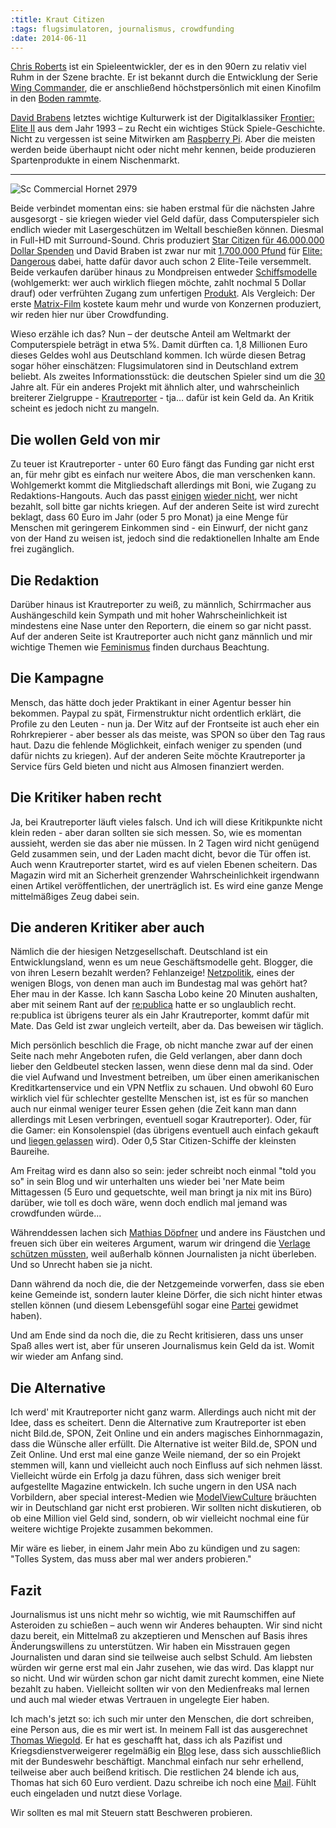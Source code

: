 ```yaml
---
:title: Kraut Citizen
:tags: flugsimulatoren, journalismus, crowdfunding
:date: 2014-06-11
---
```

[Chris Roberts](http://de.wikipedia.org/wiki/Chris_Roberts_%28Spieleentwickler%29) ist ein Spieleentwickler, der es in den 90ern zu relativ viel Ruhm in der Szene brachte. Er ist bekannt durch die Entwicklung der Serie [Wing Commander](http://de.wikipedia.org/wiki/Wing_Commander_%28Spieleserie%29), die er anschließend höchstpersönlich mit einen Kinofilm in den [Boden rammte](http://de.wikipedia.org/wiki/Wing_Commander_%28Film%29#Kritiken).

[David Brabens](http://de.wikipedia.org/wiki/David_Braben) letztes wichtige Kulturwerk ist der Digitalklassiker [Frontier: Elite II](http://de.wikipedia.org/wiki/Frontier_%28Computerspiel%29) aus dem Jahr 1993 – zu Recht ein wichtiges Stück Spiele-Geschichte. Nicht zu vergessen ist seine Mitwirken am [Raspberry Pi](http://de.wikipedia.org/wiki/Raspberry_Pi). Aber die meisten werden beide überhaupt nicht oder nicht mehr kennen, beide produzieren Spartenprodukte in einem Nischenmarkt.

---
![Sc Commercial Hornet 2979](/images/sc_commercial_hornet_2979.jpg)


Beide verbindet momentan eins: sie haben erstmal für die nächsten Jahre ausgesorgt - sie kriegen wieder viel Geld dafür, dass Computerspieler sich endlich wieder mit Lasergeschützen im Weltall beschießen können. Diesmal in Full-HD mit Surround-Sound. Chris produziert [Star Citizen für 46.000.000 Dollar Spenden](https://robertsspaceindustries.com/funding-goals) und David Braben ist zwar nur mit [1.700.000 Pfund](http://www.stokesentinel.co.uk/DAVID-ELKS-thesentinel/story-20992380-detail/story.html) für [Elite: Dangerous](http://elite.frontier.co.uk/) dabei, hatte dafür davor auch schon 2 Elite-Teile versemmelt. Beide verkaufen darüber hinaus zu Mondpreisen entweder [Schiffsmodelle](https://robertsspaceindustries.com/pledge) (wohlgemerkt: wer auch wirklich fliegen möchte, zahlt nochmal 5 Dollar drauf) oder verfrühten Zugang zum unfertigen [Produkt](https://store.zaonce.net/). Als Vergleich: Der erste [Matrix-Film](http://de.wikipedia.org/wiki/Matrix_%28Film%29) kostete kaum mehr und wurde von Konzernen produziert, wir reden hier nur über Crowdfunding.

Wieso erzähle ich das? Nun – der deutsche Anteil am Weltmarkt der Computerspiele beträgt in etwa 5%. Damit dürften ca. 1,8 Millionen Euro dieses Geldes wohl aus Deutschland kommen. Ich würde diesen Betrag sogar höher einschätzen: Flugsimulatoren sind in Deutschland extrem beliebt. Als zweites Informationsstück: die deutschen Spieler sind um die [30](http://www.eurogamer.de/articles/durchschnittsalter-der-spieler-ist-32) Jahre alt. Für ein anderes Projekt mit ähnlich alter, und wahrscheinlich breiterer Zielgruppe - [Krautreporter](https://krautreporter.de/das-magazin) - tja… dafür ist kein Geld da.
An Kritik scheint es jedoch nicht zu mangeln.

## Die wollen Geld von mir

Zu teuer ist Krautreporter - unter 60 Euro fängt das Funding gar nicht erst an, für mehr gibt es einfach nur weitere Abos, die man verschenken kann. Wohlgemerkt kommt die Mitgliedschaft allerdings mit Boni, wie Zugang zu Redaktions-Hangouts. Auch das passt [einigen](http://meedia.de/2014/05/16/wo-ist-der-witz-satire-seite-beim-spiegel-dringend-gesucht/) [wieder nicht](http://www.stefan-niggemeier.de/blog/wollen-wir-journalismus-nur-bezahlen-wenn-wir-ihn-hinter-gitter-bringen/), wer nicht bezahlt, soll bitte gar nichts kriegen. Auf der anderen Seite ist wird zurecht beklagt, dass 60 Euro im Jahr (oder 5 pro Monat) ja eine Menge für Menschen mit geringerem Einkommen sind - ein Einwurf, der nicht ganz von der Hand zu weisen ist, jedoch sind die redaktionellen Inhalte am Ende frei zugänglich.

## Die Redaktion

Darüber hinaus ist Krautreporter zu weiß, zu männlich, Schirrmacher aus Aushängeschild kein Sympath und mit hoher Wahrscheinlichkeit ist mindestens eine Nase unter den Reportern, die einem so gar nicht passt. Auf der anderen Seite ist Krautreporter auch nicht ganz männlich und mir wichtige Themen wie [Feminismus](http://blog.krautreporter.de/post/85298155888/) finden durchaus Beachtung.

## Die Kampagne

Mensch, das hätte doch jeder Praktikant in einer Agentur besser hin bekommen. Paypal zu spät, Firmenstruktur nicht ordentlich erklärt, die Profile zu den Leuten - nun ja. Der Witz auf der Frontseite ist auch eher ein Rohrkrepierer - aber besser als das meiste, was SPON so über den Tag raus haut. Dazu die fehlende Möglichkeit, einfach weniger zu spenden (und dafür nichts zu kriegen). Auf der anderen Seite möchte Krautreporter ja Service fürs Geld bieten und nicht aus Almosen finanziert werden.

## Die Kritiker haben recht

Ja, bei Krautreporter läuft vieles falsch. Und ich will diese Kritikpunkte nicht klein reden - aber daran sollten sie sich messen. So, wie es momentan aussieht, werden sie das aber nie müssen. In 2 Tagen wird nicht genügend Geld zusammen sein, und der Laden macht dicht, bevor die Tür offen ist. Auch wenn Krautreporter startet, wird es auf vielen Ebenen scheitern. Das Magazin wird mit an Sicherheit grenzender Wahrscheinlichkeit irgendwann einen Artikel veröffentlichen, der unerträglich ist. Es wird eine ganze Menge mittelmäßiges Zeug dabei sein.

## Die anderen Kritiker aber auch

Nämlich die der hiesigen Netzgesellschaft. Deutschland ist ein Entwicklungsland, wenn es um neue Geschäftsmodelle geht. Blogger, die von ihren Lesern bezahlt werden? Fehlanzeige! [Netzpolitik](https://netzpolitik.org/), eines der wenigen Blogs, von denen man auch im Bundestag mal was gehört hat? Eher mau in der Kasse. Ich kann Sascha Lobo keine 20 Minuten aushalten, aber mit seinem Rant auf der [re:publica](https://www.youtube.com/watch?v=3hbEWOTI5MI&feature=kp) hatte er so unglaublich recht. re:publica ist übrigens teurer als ein Jahr Krautreporter, kommt dafür mit Mate. Das Geld ist zwar ungleich verteilt, aber da. Das beweisen wir täglich.

Mich persönlich beschlich die Frage, ob nicht manche zwar auf der einen Seite nach mehr Angeboten rufen, die Geld verlangen, aber dann doch lieber den Geldbeutel stecken lassen, wenn diese denn mal da sind. Oder die viel Aufwand und Investment betreiben, um über einen amerikanischen Kreditkartenservice und ein VPN Netflix zu schauen. Und obwohl 60 Euro wirklich viel für schlechter gestellte Menschen ist, ist es für so manchen auch nur einmal weniger teurer Essen gehen (die Zeit kann man dann allerdings mit Lesen verbringen, eventuell sogar Krautreporter). Oder, für die Gamer: ein Konsolenspiel (das übrigens eventuell auch einfach gekauft und [liegen gelassen](http://www.ign.com/articles/2014/03/17/gdc-most-players-donat-finish-games) wird). Oder 0,5 Star Citizen-Schiffe der kleinsten Baureihe.

Am Freitag wird es dann also so sein: jeder schreibt noch einmal "told you so" in sein Blog und wir unterhalten uns wieder bei 'ner Mate beim Mittagessen (5 Euro und gequetschte, weil man bringt ja nix mit ins Büro) darüber, wie toll es doch wäre, wenn doch endlich mal jemand was crowdfunden würde...

Währenddessen lachen sich [Mathias Döpfner](http://de.wikipedia.org/wiki/Mathias_D%C3%B6pfner) und andere ins Fäustchen und freuen sich über ein weiteres Argument, warum wir dringend die [Verlage schützen müssten](http://de.wikipedia.org/wiki/Leistungsschutzrecht), weil außerhalb können Journalisten ja nicht überleben. Und so Unrecht haben sie ja nicht.

Dann während da noch die, die der Netzgemeinde vorwerfen, dass sie eben keine Gemeinde ist, sondern lauter kleine Dörfer, die sich nicht hinter etwas stellen können (und diesem Lebensgefühl sogar eine [Partei](http://piratenpartei.de/) gewidmet haben).

Und am Ende sind da noch die, die zu Recht kritisieren, dass uns unser Spaß alles wert ist, aber für unseren Journalismus kein Geld da ist. Womit wir wieder am Anfang sind.

## Die Alternative

Ich werd' mit Krautreporter nicht ganz warm. Allerdings auch nicht mit der Idee, dass es scheitert. Denn die Alternative zum Krautreporter ist eben nicht Bild.de, SPON, Zeit Online und ein anders magisches Einhornmagazin, dass die Wünsche aller erfüllt. Die Alternative ist weiter Bild.de, SPON und Zeit Online. Und erst mal eine ganze Weile niemand, der so ein Projekt stemmen will, kann und vielleicht auch noch Einfluss auf sich nehmen lässt. Vielleicht würde ein Erfolg ja dazu führen, dass sich weniger breit aufgestellte Magazine entwickeln. Ich suche ungern in den USA nach Vorbildern, aber special interest-Medien wie [ModelViewCulture](http://modelviewculture.com/) bräuchten wir in Deutschland gar nicht erst probieren. Wir sollten nicht diskutieren, ob ob eine Million viel Geld sind, sondern, ob wir vielleicht nochmal eine für weitere wichtige Projekte zusammen bekommen.

Mir wäre es lieber, in einem Jahr mein Abo zu kündigen und zu sagen: "Tolles System, das muss aber mal wer anders probieren."

## Fazit

Journalismus ist uns nicht mehr so wichtig, wie mit Raumschiffen auf Asteroiden zu schießen – auch wenn wir Anderes behaupten. Wir sind nicht dazu bereit, ein Mittelmaß zu akzeptieren und Menschen auf Basis ihres Änderungswillens zu unterstützen. Wir haben ein Misstrauen gegen Journalisten und daran sind sie teilweise auch selbst Schuld. Am liebsten würden wir gerne erst mal ein Jahr zusehen, wie das wird. Das klappt nur so nicht. Und wir würden schon gar nicht damit zurecht kommen, eine Niete bezahlt zu haben. Vielleicht sollten wir von den Medienfreaks mal lernen und auch mal wieder etwas Vertrauen in ungelegte Eier haben.

Ich mach's jetzt so: ich such mir unter den Menschen, die dort schreiben, eine Person aus, die es mir wert ist. In meinem Fall ist das ausgerechnet [Thomas Wiegold](http://blog.krautreporter.de/post/85297500013/). Er hat es geschafft hat, dass ich als Pazifist und Kriegsdienstverweigerer regelmäßig ein [Blog](http://augengeradeaus.net/) lese, dass sich ausschließlich mit der Bundeswehr beschäftigt. Manchmal einfach nur sehr erhellend, teilweise aber auch beißend kritisch. Die restlichen 24 blende ich aus, Thomas hat sich 60 Euro verdient. Dazu schreibe ich noch eine [Mail](mailto:kontakt@krautreporter.de?subject=Anmerkungen%20zum%20Mitgliedschaft&body=Hallo%20Krautreporter%2C%0A%0Aich%20habe%20mir%20gerade%20eine%20Mitgliedschaft%20f%C3%BCr%20den%20Krautreporter%20gekauft.%20Ich%20glaube%20an%20euer%20Projekt%2C%20leider%20f%C3%BChle%20mich%20leider%20nicht%20voll%20angesprochen.%20Wichtig%20sind%20mir%20folgende%20Themen%3A%0A%0A%2A%20%3CThema1%3E%0A%2A%20%3CThema2%3E%0A%0AWenn%20ihr%20mir%20klar%20machen%20k%C3%B6nnt%2C%20wie%20ihr%20diese%20Themen%20anzugehen%20w%C3%BCnscht%2C%20verschenke%20ich%20noch%20eine%20weitere%20Mitgliedschaft.%0A%0AGru%C3%9F%2C%0A%3CName%3E). Fühlt euch eingeladen und nutzt diese Vorlage.

Wir sollten es mal mit Steuern statt Beschweren probieren.
